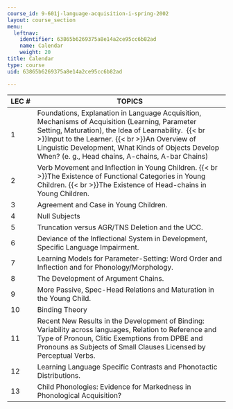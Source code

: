 ```yaml
---
course_id: 9-601j-language-acquisition-i-spring-2002
layout: course_section
menu:
  leftnav:
    identifier: 63865b6269375a8e14a2ce95cc6b82ad
    name: Calendar
    weight: 20
title: Calendar
type: course
uid: 63865b6269375a8e14a2ce95cc6b82ad

---
```


| LEC # | TOPICS |
| --- | --- |
| 1 | Foundations, Explanation in Language Acquisition, Mechanisms of Acquisition (Learning, Parameter Setting, Maturation), the Idea of Learnability.   {{< br >}}Input to the Learner.  {{< br >}}An Overview of Linguistic Development, What Kinds of Objects Develop When? (e. g., Head chains, A-chains, A-bar Chains) |
| 2 | Verb Movement and Inflection in Young Children.  {{< br >}}The Existence of Functional Categories in Young Children.  {{< br >}}The Existence of Head-chains in Young Children. |
| 3 | Agreement and Case in Young Children. |
| 4 | Null Subjects |
| 5 | Truncation versus AGR/TNS Deletion and the UCC. |
| 6 | Deviance of the Inflectional System in Development, Specific Language Impairment. |
| 7 | Learning Models for Parameter-Setting: Word Order and Inflection and for Phonology/Morphology. |
| 8 | The Development of Argument Chains. |
| 9 | More Passive, Spec-Head Relations and Maturation in the Young Child. |
| 10 | Binding Theory |
| 11 | Recent New Results in the Development of Binding: Variability across languages, Relation to Reference and Type of Pronoun, Clitic Exemptions from DPBE and Pronouns as Subjects of Small Clauses Licensed by Perceptual Verbs. |
| 12 | Learning Language Specific Contrasts and Phonotactic Distributions. |
| 13 | Child Phonologies: Evidence for Markedness in Phonological Acquisition?